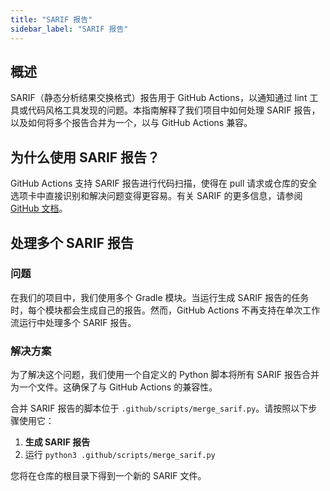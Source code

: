 ```yaml
---
title: "SARIF 报告"
sidebar_label: "SARIF 报告"
---
```


## 概述

SARIF（静态分析结果交换格式）报告用于 GitHub Actions，以通知通过 lint 工具或代码风格工具发现的问题。本指南解释了我们项目中如何处理 SARIF 报告，以及如何将多个报告合并为一个，以与 GitHub Actions 兼容。

## 为什么使用 SARIF 报告？

GitHub Actions 支持 SARIF 报告进行代码扫描，使得在 pull 请求或仓库的安全选项卡中直接识别和解决问题变得更容易。有关 SARIF 的更多信息，请参阅 [GitHub 文档](https://docs.github.com/en/code-security/code-scanning/integrating-with-code-scanning/sarif-support-for-code-scanning)。

## 处理多个 SARIF 报告

### 问题

在我们的项目中，我们使用多个 Gradle 模块。当运行生成 SARIF 报告的任务时，每个模块都会生成自己的报告。然而，GitHub Actions 不再支持在单次工作流运行中处理多个 SARIF 报告。

### 解决方案

为了解决这个问题，我们使用一个自定义的 Python 脚本将所有 SARIF 报告合并为一个文件。这确保了与 GitHub Actions 的兼容性。

合并 SARIF 报告的脚本位于 `.github/scripts/merge_sarif.py`。请按照以下步骤使用它：

1. **生成 SARIF 报告**
2. 运行 `python3 .github/scripts/merge_sarif.py`

您将在仓库的根目录下得到一个新的 SARIF 文件。